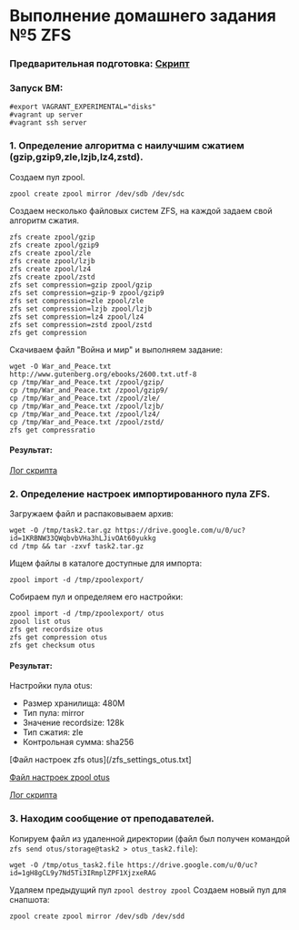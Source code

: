 # Выполнение домашнего задания №5 ZFS

### Предварительная подготовка: [Скрипт](/prereq.sh)

### Запуск ВМ:
```
#export VAGRANT_EXPERIMENTAL="disks"
#vagrant up server
#vagrant ssh server
```
### 1. Определение алгоритма с наилучшим сжатием (gzip,gzip9,zle,lzjb,lz4,zstd).

Создаем пул zpool.
```
zpool create zpool mirror /dev/sdb /dev/sdc
```
Создаем несколько файловых систем ZFS, на каждой задаем свой алгоритм сжатия.
```
zfs create zpool/gzip
zfs create zpool/gzip9
zfs create zpool/zle
zfs create zpool/lzjb
zfs create zpool/lz4
zfs create zpool/zstd
zfs set compression=gzip zpool/gzip
zfs set compression=gzip-9 zpool/gzip9
zfs set compression=zle zpool/zle
zfs set compression=lzjb zpool/lzjb
zfs set compression=lz4 zpool/lz4
zfs set compression=zstd zpool/zstd
zfs get compression
```
Скачиваем файл "Война и мир" и выполняем задание:
```
wget -O War_and_Peace.txt http://www.gutenberg.org/ebooks/2600.txt.utf-8
cp /tmp/War_and_Peace.txt /zpool/gzip/
cp /tmp/War_and_Peace.txt /zpool/gzip9/
cp /tmp/War_and_Peace.txt /zpool/zle/
cp /tmp/War_and_Peace.txt /zpool/lzjb/
cp /tmp/War_and_Peace.txt /zpool/lz4/
cp /tmp/War_and_Peace.txt /zpool/zstd/
zfs get compressratio
```
#### Результат: 
[Лог скрипта](/script1.log)

### 2. Определение настроек импортированного пула ZFS.

Загружаем файл и распаковываем архив:
```
wget -O /tmp/task2.tar.gz https://drive.google.com/u/0/uc?id=1KRBNW33QWqbvbVHa3hLJivOAt60yukkg
cd /tmp && tar -zxvf task2.tar.gz
```
Ищем файлы в каталоге доступные для импорта:
```
zpool import -d /tmp/zpoolexport/
```
Собираем пул и определяем его настройки:
```
zpool import -d /tmp/zpoolexport/ otus
zpool list otus
zfs get recordsize otus
zfs get compression otus
zfs get checksum otus
```
#### Результат:
Настройки пула otus:
* Размер хранилища: 480M 
* Тип пула: mirror
* Значение recordsize: 128k
* Тип сжатия: zle
* Контрольная сумма: sha256

[Файл настроек zfs otus](/zfs_settings_otus.txt]

[Файл настроек zpool otus](/zpool_settings_otus.txt)

[Лог скрипта](/script2.log)

### 3. Находим сообщение от преподавателей.
Копируем файл из удаленной директории (файл был получен командой `zfs send otus/storage@task2 > otus_task2.file`):
```
wget -O /tmp/otus_task2.file https://drive.google.com/u/0/uc?id=1gH8gCL9y7Nd5Ti3IRmplZPF1XjzxeRAG
```
Удаляем предыдущий пул `zpool destroy zpool`
Создаем новый пул для снапшота:
```
zpool create zpool mirror /dev/sdb /dev/sdd
```

